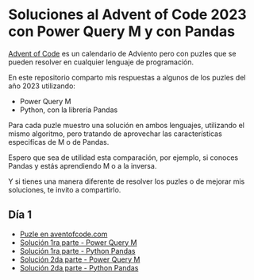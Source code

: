 # Soluciones al Advent of Code 2023 con Power Query M y con Pandas

[Advent of Code](https://adventofcode.com/) es un calendario de Adviento pero con puzles que se pueden resolver en cualquier lenguaje de programación.

En este repositorio comparto mis respuestas a algunos de los puzles del año 2023 utilizando:
- Power Query M
- Python, con la librería Pandas

Para cada puzle muestro una solución en ambos lenguajes, utilizando el mismo algoritmo, pero tratando de aprovechar las características especifícas de M o de Pandas. 

Espero que sea de utilidad esta comparación, por ejemplo, si conoces Pandas y estás aprendiendo M o a la inversa. 

Y si tienes una manera diferente de resolver los puzles o de mejorar mis soluciones, te invito a compartirlo.

## Día 1
- [Puzle en aventofcode.com](https://adventofcode.com/2023/day/1)
- [Solución 1ra parte - Power Query M](./advent_of_code_2023_d01_p1.pq)
- [Solución 1ra parte - Python Pandas](./advent_of_code_2023_d01_p1.py)
- [Solución 2da parte - Power Query M](./advent_of_code_2023_d01_p2.pq)
- [Solución 2da parte - Python Pandas](./advent_of_code_2023_d01_p2.py) 